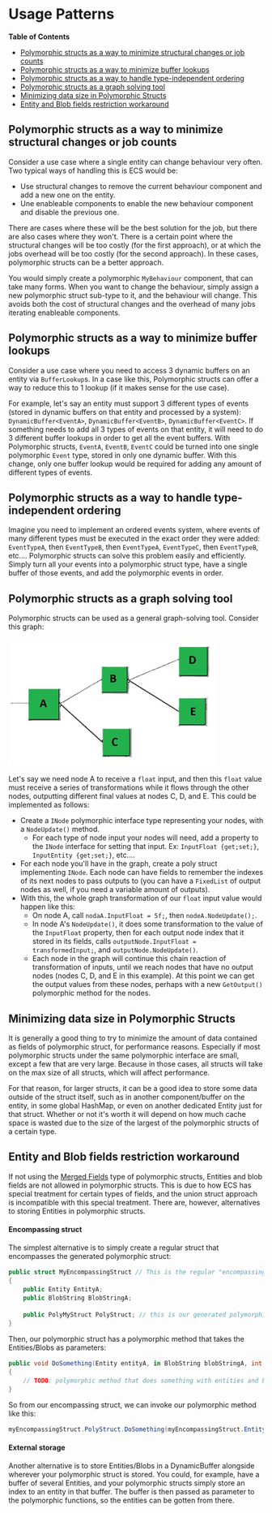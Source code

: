 
# Usage Patterns

**Table of Contents**
* [Polymorphic structs as a way to minimize structural changes or job counts](#polymorphic-structs-as-a-way-to-minimize-structural-changes-or-job-counts)
* [Polymorphic structs as a way to minimize buffer lookups](#polymorphic-structs-as-a-way-to-minimize-buffer-lookups)
* [Polymorphic structs as a way to handle type-independent ordering](#polymorphic-structs-as-a-way-to-handle-type-independent-ordering)
* [Polymorphic structs as a graph solving tool](#polymorphic-structs-as-a-graph-solving-tool)
* [Minimizing data size in Polymorphic Structs](#minimizing-data-size-in-polymorphic-structs)
* [Entity and Blob fields restriction workaround](#entity-and-blob-fields-restriction-workaround)


## Polymorphic structs as a way to minimize structural changes or job counts

Consider a use case where a single entity can change behaviour very often. Two typical ways of handling this is ECS would be:
* Use structural changes to remove the current behaviour component and add a new one on the entity.
* Une enableable components to enable the new behaviour component and disable the previous one.

There are cases where these will be the best solution for the job, but there are also cases where they won't. There is a certain point where the structural changes will be too costly (for the first approach), or at which the jobs overhead will be too costly (for the second approach). In these cases, polymorphic structs can be a better approach.

You would simply create a polymorphic `MyBehaviour` component, that can take many forms. When you want to change the behaviour, simply assign a new polymorphic struct sub-type to it, and the behaviour will change. This avoids both the cost of structural changes and the overhead of many jobs iterating enableable components.


## Polymorphic structs as a way to minimize buffer lookups

Consider a use case where you need to access 3 dynamic buffers on an entity via `BufferLookup`s. In a case like this, Polymorphic structs can offer a way to reduce this to 1 lookup (if it makes sense for the use case).

For example, let's say an entity must support 3 different types of events (stored in dynamic buffers on that entity and processed by a system): `DynamicBuffer<EventA>`, `DynamicBuffer<EventB>`, `DynamicBuffer<EventC>`. If something needs to add all 3 types of events on that entity, it will need to do 3 different buffer lookups in order to get all the event buffers. With Polymorphic structs, `EventA`, `EventB`, `EventC` could be turned into one single polymorphic `Event` type, stored in only one dynamic buffer. With this change, only one buffer lookup would be required for adding any amount of different types of events.


## Polymorphic structs as a way to handle type-independent ordering

Imagine you need to implement an ordered events system, where events of many different types must be executed in the exact order they were added: `EventTypeA`, then `EventTypeB`, then `EventTypeA`, `EventTypeC`, then `EventTypeB`, etc.... Polymorphic structs can solve this problem easily and efficiently. Simply turn all your events into a polymorphic struct type, have a single buffer of those events, and add the polymorphic events in order.


## Polymorphic structs as a graph solving tool

Polymorphic structs can be used as a general graph-solving tool. Consider this graph:

![](./Images/nodegraph.jpg)

Let's say we need node A to receive a `float` input, and then this `float` value must receive a series of transformations while it flows through the other nodes, outputting different final values at nodes C, D, and E. This could be implemented as follows:
* Create a `INode` polymorphic interface type representing your nodes, with a `NodeUpdate()` method. 
    * For each type of node input your nodes will need, add a property to the `INode` interface for setting that input. Ex: `InputFloat {get;set;}`, `InputEntity {get;set;}`, etc....
* For each node you'll have in the graph, create a poly struct implementing `INode`. Each node can have fields to remember the indexes of its next nodes to pass outputs to (you can have a `FixedList` of output nodes as well, if you need a variable amount of outputs).
* With this, the whole graph transformation of our `float` input value would happen like this:
    * On node A, call `nodaA.InputFloat = 5f;`, then `nodeA.NodeUpdate();`.
    * In node A's `NodeUpdate()`, it does some transformation to the value of the `InputFloat` property, then for each output node index that it stored in its fields, calls `outputNode.InputFloat = transformedInput;`, and `outputNode.NodeUpdate()`.
    * Each node in the graph will continue this chain reaction of transformation of inputs, until we reach nodes that have no output nodes (nodes C, D, and E in this example). At this point we can get the output values from these nodes, perhaps with a new `GetOutput()` polymorphic method for the nodes.


## Minimizing data size in Polymorphic Structs

It is generally a good thing to try to minimize the amount of data contained as fields of polymorphic struct, for performance reasons. Especially if most polymorphic structs under the same polymorphic interface are small, except a few that are very large. Because in those cases, all structs will take on the max size of all structs, which will affect performance.

For that reason, for larger structs, it can be a good idea to store some data outside of the struct itself, such as in another component/buffer on the entity, in some global HashMap, or even on another dedicated Entity just for that struct. Whether or not it's worth it will depend on how much cache space is wasted due to the size of the largest of the polymorphic structs of a certain type.


## Entity and Blob fields restriction workaround

If not using the [Merged Fields](./poly-struct-types.md/#merged-fields-struct) type of polymorphic structs, Entities and blob fields are not allowed in polymorphic structs. This is due to how ECS has special treatment for certain types of fields, and the union struct approach is incompatible with this special treatment. There are, however, alternatives to storing Entities in polymorphic structs.

#### Encompassing struct

The simplest alternative is to simply create a regular struct that encompasses the generated polymorphic struct:
```cs
public struct MyEncompassingStruct // This is the regular "encompassing struct"
{
    public Entity EntityA;
    public BlobString BlobStringA;

    public PolyMyStruct PolyStruct; // this is our generated polymorphic struct
}
```

Then, our polymorphic struct has a polymorphic method that takes the Entities/Blobs as parameters:
```cs
public void DoSomething(Entity entityA, in BlobString blobStringA, int val)
{
    // TODO: polymorphic method that does something with entities and blobs
}
```

So from our encompassing struct, we can invoke our polymorphic method like this:
```cs
myEncompassingStruct.PolyStruct.DoSomething(myEncompassingStruct.EntityA, in myEncompassingStruct.BlobStringA, val);
```


#### External storage

Another alternative is to store Entities/Blobs in a DynamicBuffer alongside wherever your polymorphic struct is stored. You could, for example, have a buffer of several Entities, and your polymorphic structs simply store an index to an entity in that buffer. The buffer is then passed as parameter to the polymorphic functions, so the entities can be gotten from there.

